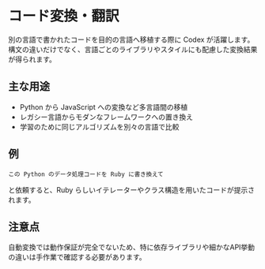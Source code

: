 # コード変換・翻訳

別の言語で書かれたコードを目的の言語へ移植する際に Codex が活躍します。構文の違いだけでなく、言語ごとのライブラリやスタイルにも配慮した変換結果が得られます。

## 主な用途
- Python から JavaScript への変換など多言語間の移植
- レガシー言語からモダンなフレームワークへの置き換え
- 学習のために同じアルゴリズムを別々の言語で比較

## 例
```
この Python のデータ処理コードを Ruby に書き換えて
```
と依頼すると、Ruby らしいイテレーターやクラス構造を用いたコードが提示されます。

## 注意点
自動変換では動作保証が完全でないため、特に依存ライブラリや細かなAPI挙動の違いは手作業で確認する必要があります。
